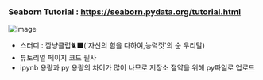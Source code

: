 ### Seaborn Tutorial : https://seaborn.pydata.org/tutorial.html

![image](https://user-images.githubusercontent.com/94737255/217571541-058b8872-ffd6-404a-be18-84805270b98b.png)

- 스터디 : 깜냥클럽🐈‍⬛('자신의 힘을 다하여,능력껏'의 순 우리말)
- 튜토리얼 페이지 코드 필사
- ipynb 용량과 py 용량의 차이가 많이 나므로 저장소 절약을 위해 py파일로 업로드
